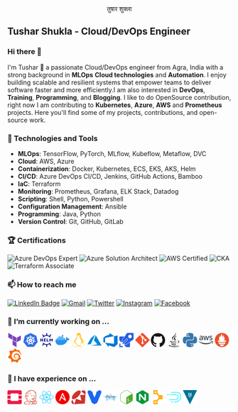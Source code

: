 <p align="center">तुषार शुक्ला
</p>

## Tushar Shukla - Cloud/DevOps Engineer

### Hi there 👋
I'm Tushar 👋 a passionate Cloud/DevOps engineer from Agra, India with a strong background in **MLOps** **Cloud technologies** and **Automation**. I enjoy building scalable and resilient systems that empower teams to deliver software faster and more efficiently.I am also interested in **DevOps**, **Training**, **Programming**, and **Blogging**. I like to do OpenSource contribution, right now I am contributing to **Kubernetes**, **Azure**, **AWS** and **Prometheus** projects.
 Here you'll find some of my projects, contributions, and open-source work.

### 🔧 Technologies and Tools
- **MLOps**: TensorFlow, PyTorch, MLflow, Kubeflow, Metaflow, DVC
- **Cloud**: AWS, Azure
- **Containerization**: Docker, Kubernetes, ECS, EKS, AKS, Helm
- **CI/CD**: Azure DevOps CI/CD, Jenkins, GitHub Actions, Bamboo
- **IaC**: Terraform
- **Monitoring**: Prometheus, Grafana, ELK Stack, Datadog
- **Scripting**: Shell, Python, Powershell
- **Configuration Management**: Ansible
- **Programming**: Java, Python
- **Version Control**: Git, GitHub, GitLab


### 🏆 Certifications
![Azure DevOps Expert](https://img.shields.io/badge/Azure_DevOps-Expert-blue?logo=azuredevops&style=for-the-badge)
![Azure Solution Architect](https://img.shields.io/badge/Azure-Solution_Architect-blue?logo=azure&logoColor=white&style=for-the-badge)
![AWS Certified](https://img.shields.io/badge/AWS-Certified_Cloud_Associate-FF9900?logo=amazonaws&logoColor=white&style=for-the-badge)
![CKA](https://img.shields.io/badge/CKA-Certified_Kubernetes_Administrator-blue?logo=kubernetes&logoColor=white&style=for-the-badge)
![Terraform Associate](https://img.shields.io/badge/HashiCorp-Certified_Terraform_Associate-623CE4?logo=terraform&logoColor=white&style=for-the-badge)


### 📫 How to reach me

[![LinkedIn Badge](https://img.shields.io/badge/LinkedIn-0077B5?style=for-the-badge&logo=linkedin&logoColor=white)](https://www.linkedin.com/in/tushar0678/)
[![Gmail](https://img.shields.io/badge/Gmail-D14836?style=for-the-badge&logo=gmail&logoColor=white)](mailto:tusharshukla211@gmail.com)
[![Twitter](https://img.shields.io/badge/Twitter-1DA1F2?style=for-the-badge&logo=twitter&logoColor=white)](https://twitter.com/)
[![Instagram](https://img.shields.io/badge/Instagram-E4405F?style=for-the-badge&logo=instagram&logoColor=white)](https://www.instagram.com/)
[![Facebook](https://img.shields.io/badge/Facebook-1877F2?style=for-the-badge&logo=facebook&logoColor=white)](https://www.facebook.com/)


### 🔭 I’m currently working on ...
<a href="#"><img height="32" width="32" src="./images/terraform.svg" alt="Terraform" title="Terraform" /></a>
<a href="#"><img height="32" width="32" src="./images/kubernetes.svg" alt="Kubernetes" title="Kubernetes" /></a>
<a href="#"><img height="32" width="32" src="./images/helm.svg" alt="Helm" title="Helm" /></a>
<a href="#"><img height="32" width="32" src="./images/docker.svg" alt="Docker" title="Docker" /></a>
<a href="#"><img height="32" width="32" src="./images/linux.svg" alt="Linux" title="Linux" /></a>
<a href="#"><img height="32" width="32" src="./images/azure.svg" alt="Azure" title="Azure" /></a>
<a href="#"><img height="32" width="32" src="./images/azuredevops.svg" alt="AzureDevOps" title="AzureDevOps" /></a>
<a href="#"><img height="32" width="32" src="./images/azurepipelines.svg" alt="AzurePipeline" title="AzurePipeline" /></a>
<a href="#"><img height="32" width="32" src="./images/git.svg" alt="Git" title="Git" /></a>
<a href="#"><img height="32" width="32" src="./images/github.svg" alt="Github" title="Github" /></a>
<a href="#"><img height="32" width="32" src="./images/java.svg" alt="Java" title="Java" /></a>
<a href="#"><img height="32" width="32" src="./images/python.svg" alt="Python" title="Python" /></a>
<a href="#"><img height="32" width="32" src="./images/amazonaws.svg" alt="AWS" title="AWS" /></a>
<a href="#"><img height="32" width="32" src="./images/prometheus.svg" alt="Prometheus" title="Prometheus" /></a>
<a href="#"><img height="32" width="32" src="./images/grafana.svg" alt="Grafana" title="Grafana" /></a>


### 🌱 I have experience on ...

<a href="#"><img height="32" width="32" src="./images/openstack.svg" alt="Openstack" title="Openstack" /></a>
<a href="#"><img height="32" width="32" src="./images/jenkins.svg" alt="Jenkins" title="Jenkins" /></a>
<a href="#"><img height="32" width="32" src="./images/react.svg" alt="ReactJS" title="ReactJS" /></a>
<a href="#"><img height="32" width="32" src="./images/ansible.svg" alt="Ansible" title="Ansible" /></a>
<a href="#"><img height="32" width="32" src="./images/ruby.svg" alt="Ruby" title="Ruby" /></a>
<a href="#"><img height="32" width="32" src="./images/vagrant.svg" alt="Vagrant" title="Vagrant" /></a>
<a href="#"><img height="32" width="32" src="./images/apachegroovy.svg" alt="Groovy" title="Groovy" /></a>
<a href="#"><img height="32" width="32" src="./images/gnubash.svg" alt="Bash" title="Bash" /></a>
<a href="#"><img height="32" width="32" src="./images/nginx.svg" alt="Nginx" title="Nginx" /></a>
<a href="#"><img height="32" width="32" src="./images/puppet.svg" alt="Puppet" title="Puppet" /></a>
<a href="#"><img height="32" width="32" src="./images/apachedruid.svg" alt="Druid" title="Druid" /></a>
<a href="#"><img height="32" width="32" src="./images/vault.svg" alt="Vault" title="Vault" /></a>
